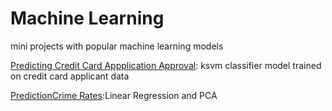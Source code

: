 # Machine Learning
mini projects with popular machine learning models

<a href="https://joannarashid](https://github.com/joannarashid/machine_learning/blob/main/cc_app_predict.md">Predicting Credit Card Appplication Approval</a>: ksvm classifier model trained on credit card applicant data

<a href="https://joannarashid](https://github.com/joannarashid/machine_learning/blob/main/Lin_Reg_PCA.md">PredictionCrime Rates</a>:Linear Regression and PCA
